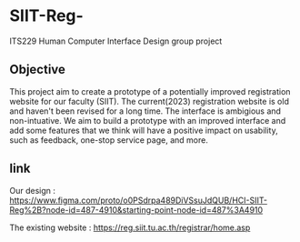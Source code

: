 # SIIT-Reg-
ITS229 Human Computer Interface Design group project
## Objective
  This project aim to create a prototype of a potentially improved registration website for our faculty (SIIT). The current(2023) registration website is old and haven't been revised for a long time. The interface is ambigious and non-intuative. We aim to build a prototype with an improved interface and add some features that we think will have a positive impact on usability, such as feedback, one-stop service page, and more.
## link

Our design : https://www.figma.com/proto/o0PSdrpa489DiVSsuJdQUB/HCI-SIIT-Reg%2B?node-id=487-4910&starting-point-node-id=487%3A4910

The existing website : https://reg.siit.tu.ac.th/registrar/home.asp
